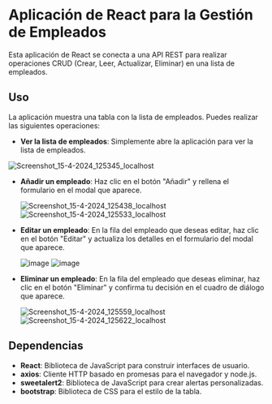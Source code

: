 # Aplicación de React para la Gestión de Empleados

Esta aplicación de React se conecta a una API REST para realizar operaciones CRUD (Crear, Leer, Actualizar, Eliminar) en una lista de empleados.

## Uso

La aplicación muestra una tabla con la lista de empleados. Puedes realizar las siguientes operaciones:

- **Ver la lista de empleados**: Simplemente abre la aplicación para ver la lista de empleados.
  
![Screenshot_15-4-2024_125345_localhost](https://github.com/JoHurt77/Crud-Api-Rest/assets/117202441/679965b2-6a73-4798-aa49-f761e8733cbf)
- **Añadir un empleado**: Haz clic en el botón "Añadir" y rellena el formulario en el modal que aparece.

  ![Screenshot_15-4-2024_125438_localhost](https://github.com/JoHurt77/Crud-Api-Rest/assets/117202441/38a4da46-89c2-4e12-b88d-380065a1a842)
  ![Screenshot_15-4-2024_125533_localhost](https://github.com/JoHurt77/Crud-Api-Rest/assets/117202441/ce9fd354-ea57-4868-af3a-05c9db244b80)

- **Editar un empleado**: En la fila del empleado que deseas editar, haz clic en el botón "Editar" y actualiza los detalles en el formulario del modal que aparece.

  ![image](https://github.com/JoHurt77/Crud-Api-Rest/assets/117202441/60d40597-5d5f-4f61-9d67-68596fcd46cf)
  ![image](https://github.com/JoHurt77/Crud-Api-Rest/assets/117202441/52bd94fc-38d5-4d81-a8d6-7f1c39901551)

    
- **Eliminar un empleado**: En la fila del empleado que deseas eliminar, haz clic en el botón "Eliminar" y confirma tu decisión en el cuadro de diálogo que aparece.

  ![Screenshot_15-4-2024_125559_localhost](https://github.com/JoHurt77/Crud-Api-Rest/assets/117202441/1984f1ff-48ea-4e2c-8a0d-01c9e100d02a)
  ![Screenshot_15-4-2024_125622_localhost](https://github.com/JoHurt77/Crud-Api-Rest/assets/117202441/efd7eb6a-1e70-42b3-9e2f-3397d27254aa)


## Dependencias

- **React**: Biblioteca de JavaScript para construir interfaces de usuario.
- **axios**: Cliente HTTP basado en promesas para el navegador y node.js.
- **sweetalert2**: Biblioteca de JavaScript para crear alertas personalizadas.
- **bootstrap**: Biblioteca de CSS para el estilo de la tabla.

